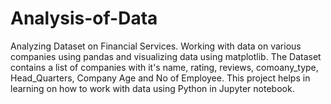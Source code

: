 # Analysis-of-Data
Analyzing Dataset on Financial Services.
Working with data on various companies using pandas and visualizing data using matplotlib.
The Dataset contains a list of companies with it's name, rating, reviews, comoany_type, Head_Quarters, Company Age and No of Employee.
This project helps in learning on how to work with data using Python in Jupyter notebook.
